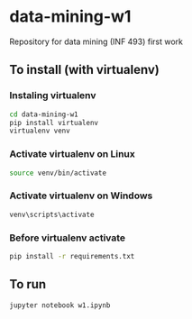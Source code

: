 # data-mining-w1
Repository for data mining (INF 493) first work

## To install (with virtualenv)

### Instaling virtualenv
```sh
cd data-mining-w1
pip install virtualenv
virtualenv venv
```
### Activate virtualenv on Linux
```sh
source venv/bin/activate
```
### Activate virtualenv on Windows
```bat
venv\scripts\activate
```
### Before virtualenv activate
```sh
pip install -r requirements.txt
```

## To run
```sh
jupyter notebook w1.ipynb
```
